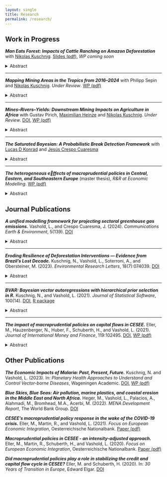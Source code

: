 ```yaml
---
layout: single
title: Research
permalink: /research/
---
```


## Work in Progress


***Man Eats Forest: Impacts of Cattle Ranching on Amazon Deforestation*** with [Nikolas Kuschnig](https://www.kuschnig.eu/). [Slides (pdf)](files/slides_cattle-deforestation-amazon_EPGE2410.pdf), *WP coming soon*
<details>
  <summary>Abstract</summary>
  <p align="justify">Vast areas of the Brazilian Amazon are converted to pasture, threatening the global climate and the country's agricultural productivity. Yet, the deforestation impact of cattle production itself remains contested, as cattle and pasture serve as the main intermediary for land appropriation. %, and its role is overshadowed by agricultural products. In this paper, we quantify the impact of the expanding cattle herds on deforestation, exploiting information on pre-existing production patterns and international consumption changes for causal identification. We show that the expansion of cattle herds is a major and immediate driver of deforestation. This effect far exceeds deforestation for speculative land appropriation that is not related to beef production. We do find that intensification and improved land tenure could help decrease land pressure marginally, but they cannot offset the land use requirements of beef production. Our findings highlight an urgent need to evaluate the policy implications of beef production and consumption to address their deforestation impacts. </p>
</details>

---

***Mapping Mining Areas in the Tropics from 2016–2024*** with Philipp Sepin and [Nikolas Kuschnig](https://www.kuschnig.eu/). *Under Review*. [WP (pdf)](files/wp_mapping-mines-tropics_SVK.pdf)
<details>
  <summary>Abstract</summary>
  <p align="justify">Mining provides crucial materials for the global economy and the climate transition, but has potentially severe adverse environmental and social impacts. Currently, the analysis of such impacts is obstructed by the poor availability of data on mining activity — particularly in regions most affected. In this paper, we present a novel panel dataset of mining areas in the tropical belt from 2016 to 2024. We use a transformer-based segmentation model, trained on an extensive dataset of mining polygons from the literature, to automatically delineate mining areas in satellite imagery over time. The resulting dataset features improved accuracy and reduced noise from human errors, and can readily be extended to cover new locations and points in time as they become available. Our comprehensive dataset of mining areas can be used to assess local environmental, social, and economic impacts of mining activity in regions where conventional data is not available or incomplete. </p>
</details>

---

***Mines–Rivers–Yields: Downstream Mining Impacts on Agriculture in Africa*** with Gustav Pirich, [Maximilian Heinze](https://www.wu.ac.at/en/economics/people/maximilian-h) and [Nikolas Kuschnig](https://www.kuschnig.eu/). *Under Review*. [DOI](https://doi.org/10.57938/7598a00e-3d24-4691-823e-aeb76032ae44), [WP (pdf)](files/wp_mines-rivers-yields_VPHK.pdf)
<details>
  <summary>Abstract</summary>
  <p align="justify">Minerals are essential to fuel the green transition, can foster local employment and facilitate economic development. But their extraction is also linked to several negative social and environmental externalities. Our understanding of these adverse impacts is especially limited in low-income countries, undermining our ability to manage them. In this paper, we use remotely sensed data to shine a light on the impacts of mine runoffs on agricultural yields in Africa. We use a discontinuity from mine locations along river basins to identify the causal effect that is mediated by water. Both agricultural yields and vegetation health in general are reduced considerably downstream of mines. Effects are economically significant and dissipate after about 100 kilometers, suggesting sediment as a possible cause. Our findings underscore an urgent need to better address polluting industries in a development context to limit their negative externalities for agriculture.</p>
</details>

---

***The Saturated Bayesian: A Probabilistic Break Detection Framework*** with [Lucas D Konrad](https://www.wu.ac.at/en/economics/people/konrad-l) and [Jes&#250;s Crespo Cuaresma](https://www.wu.ac.at/en/economics/people/crespo-j)
<details>
  <summary>Abstract</summary>
  <p align="justify">Effectively tackling contemporary challenges posed by climate change and the continued degradation of natural habitats requires swift and decisive actions. Identifying the most effective policies (or a mix thereof) is crucial to inform policy-makers that are often constrained in their choice set. Traditional methods for policy evaluation rely on precise knowledge about the occurrence and timing of interventions. Structural break identification on the other hand has a long tradition in the field of econometrics. Recent approaches cast the search for such breaks in the form of indicator-saturated regressions, identifying step-shifts in relevant time series, but lack a proper framework of uncertainty quantification. We introduce a coherent probabilistic framework for the detection of structural breaks with unknown timing in panel data. The proposed Bayesian setup naturally incorporates the quantification of break uncertainty with little overhead. Simulation studies demonstrate that our approach is competitive to existing approaches in detecting true positives and drastically reduces false positives. We apply our method to replicate studies on the effectiveness of climate policies in the European transport sector and provide novel insights in the dynamics of deforestation in the tropics.</p>
</details>

---

***The heterogeneous effects of macroprudential policies in Central, Eastern, and Southeastern Europe*** (master thesis), *R&R at Economic Modelling*. [WP (pdf)](files/wp_macropru-heterogneity-cesee_V.pdf)
<details>
  <summary>Abstract</summary>
  <p align="justify">The effects of macroprudential policy (MPP) are of great interest to policy-makers, given their goal to maintain financial stability and safeguarding the broader macroeconomic environment. Structural characteristics of countries likely mediate these effects, but there is a lack of empirical evidence about the heterogeneous effects of MPPs. We study the dynamic responses to a tightening macroprudential shock for countries in Central, Eastern, and Southeastern Europe (CESEE), a region that experienced periods of pronounced macrofinancial boom-bust cycles and adopted MPPs comparatively early. We employ a hierarchical Bayesian panel vector autoregressive model to allow for joint analysis of multiple economies while explicitly acknowledging heterogeneities across them. We find that MPPs are effective in curbing credit growth and reduced capital inflows in CESEE. However, responses differ considerably across countries, especially for cross-border capital flows. We investigate the impact of structural characteristics and find that the exchange rate regime, the level of financial development, and the external openness of countries play key roles in shaping the effects of MPPs.</p>
</details>


## Journal Publications

***A unified modelling framework for projecting sectoral greenhouse gas emissions.*** Vashold, L., and Crespo Cuaresma, J. (2024). *Communications Earth & Environment*, 5(139). [DOI](https://doi.org/10.1038/s43247-024-01288-9)
<details>
  <summary>Abstract</summary>
   <p align="justify">Effectively tackling climate change requires sound knowledge about greenhouse gas emissions and their sources. Currently, there is a lack of comprehensive, sectorally disaggregated, yet comparable projections for greenhouse gas emissions. Here, we project sectoral emissions until 2050 under a business-as-usual scenario for a global sample of countries and five main sectors, using a unified framework and Bayesian methods. We show that, without concerted policy efforts, global emissions increase strongly, and highlight a number of important differences across countries and sectors. Increases in emerging economies are driven by strong output and population growth, with emissions related to the energy sector accounting for most of the projected change. Advanced economies are expected to reduce emissions over the coming decades, although transport emissions often still show upward trends. We compare our results to emission projections published by selected national authorities as well as results from Integrated Assessment Models and highlight some important discrepancies.</p>
</details>

---

***Eroding Resilience of Deforestation Interventions — Evidence from Brazil’s Lost Decade.*** Kuschnig, N., Vashold, L., Soterroni, A., and Obersteiner, M. (2023). *Environmental Research Letters*, 18(7):074039. [DOI](https://doi.org/10.1088/1748-9326/acdfe7)
<details>
  <summary>Abstract</summary>
   <p align="justify">Brazil once set the example for curtailing deforestation with command and control policies, but, in the last decade, these interventions have gone astray. Environmental research and policy today are largely informed by the earlier successes of deforestation interventions, but not their recent failures. Here, we investigate the resilience of deforestation interventions. We discuss how the recent trend reversal in Brazil came to be, and what its implications for the design of future policies are. We use newly compiled information on environmental fines in an econometric model to show that the enforcement of environmental policy has become ineffective in recent years. Our results add empirical evidence to earlier studies documenting the erosion of the institutions responsible for forest protection, and highlight the considerable deforestation impacts of this erosion. Future efforts for sustainable forest protection should be aimed at strengthening institutions, spreading responsibilities, and redistributing the common value of forests via incentive-based systems.</p>
</details>

---

***BVAR: Bayesian vector autoregressions with hierarchical prior selection in R.*** Kuschnig, N., and Vashold, L. (2021). *Journal of Statistical Software*, 100(14). [DOI](https://doi.org/10.18637/jss.v100.i14), [R package](https://cran.r-project.org/web/packages/BVAR/index.html)
<details>
  <summary>Abstract</summary>
   <p align="justify">Vector autoregression (VAR) models are widely used for multivariate time series analysis in macroeconomics, finance, and related fields. Bayesian methods are often employed to deal with their dense parameterization, imposing structure on model coefficients via prior information. The optimal choice of the degree of informativeness implied by these priors is subject of much debate and can be approached via hierarchical modeling. This paper introduces BVAR, an R package dedicated to the estimation of Bayesian VAR models with hierarchical prior selection. It implements functionalities and options that permit addressing a wide range of research problems, while retaining an easy-to-use and transparent interface. Features include structural analysis of impulse responses, forecasts, the most commonly used conjugate priors, as well as a framework for defining custom dummy-observation priors. BVAR makes Bayesian VAR models user-friendly and provides an accessible reference implementation.</p>
</details>

---

***The impact of macroprudential policies on capital flows in CESEE.*** Eller, M., Hauzenberger, N., Huber, F., Schuberth, H., and Vashold, L. (2021). *Journal of International Money and Finance*, 119:102495. [DOI](https://doi.org/10.1016/j.jimonfin.2021.102495), [WP (pdf)](files/wp_macropru-capflows-cesee_EHHSV.pdf)
<details>
  <summary>Abstract</summary>
   <p align="justify">In line with recent policy discussions on the use of macroprudential policies (MPPs) to respond to cross-border risks arising from capital flows, this paper tries to quantify which impact MPPs had on capital flows in Central, Eastern and Southeastern Europe (CESEE). This region experienced a substantial boom-bust cycle in capital flows amid the global financial crisis and policymakers had been quite active in adopting MPPs already before that crisis. To study the dynamic responses of capital flows to a tightening in the macroprudential environment, we propose a novel regime-switching factor-augmented vector autoregressive (FAVAR) model and include an intensity-adjusted macroprudential policy index to identify MPP shocks. Our results suggest that tighter MPPs translate into negative dynamic reactions of domestic private sector credit growth and gross capital inflow volumes in a majority of the countries analyzed. Level and volatility responses of capital inflows are often correlated positively, suggesting that if MPPs were successful in reducing capital inflows, they would also contribute to lower capital flow volatility. We also provide evidence that the effects of MPP tightening are in most cases stronger in an environment characterized by low interest rates, suggesting that MPPs would be more effective if conventional monetary policy were facing constraints.</p>
</details>


## Other Publications

***The Economic Impacts of Malaria: Past, Present, Future.*** Kuschnig, N. and Vashold, L. (2023). In: *Planetary Health Approaches to Understand and Control Vector-borne Diseases*, Wageningen Academic. [DOI](https://doi.org/10.3920/9789004688650_008), [WP (pdf)](files/wp_malaria-impacts_KV.pdf)

***Blue Skies, Blue Seas: Air pollution, marine plastics, and coastal erosion in the Middle East and North Africa.*** Heger, M., Vashold, L., Palacios, A., Alahmadi, M., Bromhead, M.A., Acerbi, M. (2022). *MENA Development Report*, The World Bank Group. [DOI](http://dx.doi.org/10.1596/978-1-4648-1812-7)

***CESEE’s macroprudential policy response in the wake of the COVID-19 crisis.*** Eller, M., Martin, R., and Vashold, L. (2021). *Focus on European Economic Integration*, Oesterreichische Nationalbank. [Paper (pdf)](https://www.oenb.at/dam/jcr:a39f859c-7c91-4590-b94c-57cafddae8ef/04_feei_q1-21_cesees-macroprudential-policy-response-in-the-wake-of-the-covid-19-crisis.pdf)

***Macroprudential policies in CESEE - an intensity-adjusted approach.*** Eller, M., Martin, R., Schuberth, H., and Vashold, L. (2020). *Focus on European Economic Integration*, Oesterreichische Nationalbank. [Paper (pdf)](https://www.oenb.at/dam/jcr:35584f83-a9a2-4608-818e-21953e8ff583/04_PB_feei_Q220_screen_Macroprudential%20policies%20in%20CESEE_korr.pdf)

***Did macroprudential policies play a role in stabilizing the credit and capital flow cycle in CESEE?*** Eller, M. and Schuberth, H. (2020). In: *30 Years of Transition in Europe*, Edward Elgar. [DOI](https://doi.org/10.4337/9781839109508.00022)

